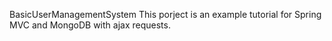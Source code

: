 BasicUserManagementSystem
This porject is an example tutorial for Spring MVC and MongoDB with ajax requests.

